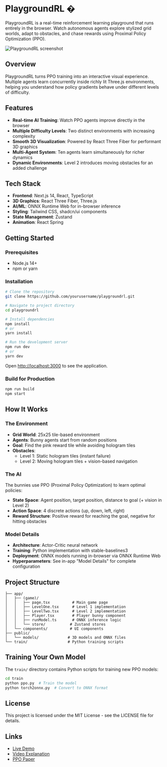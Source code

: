 # PlaygroundRL �️

PlaygroundRL is a real-time reinforcement learning playground that runs entirely in the browser. Watch autonomous agents explore stylized grid worlds, adapt to obstacles, and chase rewards using Proximal Policy Optimization (PPO).

![PlaygroundRL screenshot](https://github.com/user-attachments/assets/4fd82867-86c9-4823-aa8e-00b3dc952874)


## Overview

PlaygroundRL turns PPO training into an interactive visual experience. Multiple agents learn concurrently inside richly lit Three.js environments, helping you understand how policy gradients behave under different levels of difficulty.

## Features

- **Real-time AI Training**: Watch PPO agents improve directly in the browser
- **Multiple Difficulty Levels**: Two distinct environments with increasing complexity
- **Smooth 3D Visualization**: Powered by React Three Fiber for performant 3D graphics
- **Multi-Agent System**: Ten agents learn simultaneously for richer dynamics
- **Dynamic Environments**: Level 2 introduces moving obstacles for an added challenge

## Tech Stack

- **Frontend**: Next.js 14, React, TypeScript
- **3D Graphics**: React Three Fiber, Three.js
- **AI/ML**: ONNX Runtime Web for in-browser inference
- **Styling**: Tailwind CSS, shadcn/ui components
- **State Management**: Zustand
- **Animation**: React Spring

## Getting Started

### Prerequisites

- Node.js 14+ 
- npm or yarn

### Installation

```bash
# Clone the repository
git clone https://github.com/yourusername/playgroundrl.git

# Navigate to project directory
cd playgroundrl

# Install dependencies
npm install
# or
yarn install

# Run the development server
npm run dev
# or
yarn dev
```

Open [http://localhost:3000](http://localhost:3000) to see the application.

### Build for Production

```bash
npm run build
npm start
```

## How It Works

### The Environment

- **Grid World**: 25x25 tile-based environment
- **Agents**: Bunny agents start from random positions
- **Goal**: Find the pink reward tile while avoiding hologram tiles
- **Obstacles**: 
  - Level 1: Static hologram tiles (instant failure)
  - Level 2: Moving hologram tiles + vision-based navigation

### The AI

The bunnies use PPO (Proximal Policy Optimization) to learn optimal policies:

- **State Space**: Agent position, target position, distance to goal (+ vision in Level 2)
- **Action Space**: 4 discrete actions (up, down, left, right)
- **Reward Structure**: Positive reward for reaching the goal, negative for hitting obstacles

### Model Details

- **Architecture**: Actor-Critic neural network
- **Training**: Python implementation with stable-baselines3
- **Deployment**: ONNX models running in-browser via ONNX Runtime Web
- **Hyperparameters**: See in-app "Model Details" for complete configuration

## Project Structure

```
├── app/
│   ├── (game)/
│   │   ├── page.tsx          # Main game page
│   │   ├── LevelOne.tsx      # Level 1 implementation
│   │   ├── LevelTwo.tsx      # Level 2 implementation
│   │   ├── Player.tsx        # Player bunny component
│   │   ├── runModel.ts       # ONNX inference logic
│   │   └── store/           # Zustand stores
│   └── components/          # UI components
├── public/
│   └── models/             # 3D models and ONNX files
└── train/                  # Python training scripts
```

## Training Your Own Model

The `train/` directory contains Python scripts for training new PPO models:

```bash
cd train
python ppo.py  # Train the model
python torch2onnx.py  # Convert to ONNX format
```

## License

This project is licensed under the MIT License - see the LICENSE file for details.

## Links

- [Live Demo](https://playgroundrl.vercel.app)
- [Video Explanation](https://www.youtube.com/watch?v=TjHH_--7l8g&t=2019s)
- [PPO Paper](https://fse.studenttheses.ub.rug.nl/25709/1/mAI_2021_BickD.pdf)
